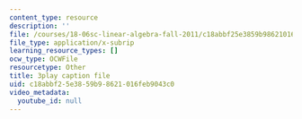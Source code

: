 ```yaml
---
content_type: resource
description: ''
file: /courses/18-06sc-linear-algebra-fall-2011/c18abbf25e3859b98621016feb9043c0_vF7eyJ2g3kU.vtt
file_type: application/x-subrip
learning_resource_types: []
ocw_type: OCWFile
resourcetype: Other
title: 3play caption file
uid: c18abbf2-5e38-59b9-8621-016feb9043c0
video_metadata:
  youtube_id: null
---
```

